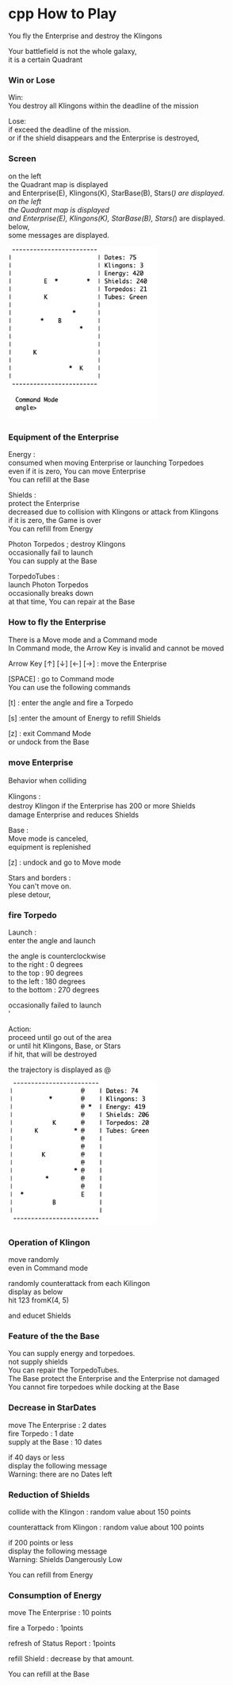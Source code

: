 cpp How to Play
===============

You fly the Enterprise and destroy the Klingons

Your battlefield is not the whole galaxy, <br/>
it is a certain Quadrant <br/>

### Win or Lose

Win: <br/>
You destroy all Klingons within the deadline of the mission <br/>

Lose: <br/>
if exceed the deadline of the mission. <br/>
or if the shield disappears and the Enterprise is destroyed, <br/>

### Screen

on the left <br/>
the Quadrant map is displayed <br/>
and Enterprise(E), Klingons(K), StarBase(B), Stars(*) are displayed.  <br/>
on the left <br/>
the Quadrant map is displayed <br/>
and Enterprise(E), Klingons(K), StarBase(B), Stars(*) are displayed.  <br/>
below, <br/>
some  messages are displayed. <br/>

<img src="https://raw.githubusercontent.com/ohwada/Star_Trek_Text_Game/master/cpp/doc/screenshot_cpp_cmd_torpedo.png" width="300" />  <br/>

###  Equipment of the Enterprise

Energy : <br/>
consumed when moving Enterprise or launching Torpedoes <br/>
even if it is zero, You can move Enterprise <br/>
You can refill at the Base <br/>

Shields : <br/>
protect the Enterprise <br/>
decreased due to collision with Klingons or attack from Klingons <br/>
if it is zero, the Game is over <br/>
You can refill from Energy <br/>

Photon Torpedos ;
destroy Klingons <br/>
occasionally fail to launch <br/>
You can supply at the Base <br/>

TorpedoTubes : <br/>
launch Photon Torpedos <br/>
 occasionally breaks down <br/>
at that time, You can repair at the Base <br/>

### How to fly the Enterprise

There is a Move mode and a Command mode <br/>
In Command mode, the Arrow Key is invalid and cannot be moved <br/>

Arrow Key  [↑] [↓] [←] [→] : move the Enterprise <br/>

[SPACE] : go to Command mode <br/>
    You can use the following commands  <br/>

[t] : enter the angle and fire a Torpedo <br/>

[s] :enter the amount of Energy to refill Shields <br/>

[z] : exit Command Mode  <br/>
    or undock from the Base <br/>

###  move Enterprise

Behavior when colliding　<br/>

Klingons : <br/>
destroy Klingon if the Enterprise has 200 or more Shields　<br/>
damage Enterprise and reduces Shields <br/>

Base : <br/>
Move mode is canceled, <br/>
equipment is replenished <br/>

[z] : undock and go to Move mode <br/>

Stars and borders : <br/>
You can't move on. <br/>
plese detour, <br/>

### fire Torpedo

 Launch : <br/>
enter the angle and launch <br/>

the angle is counterclockwise <br/>
 to the right : 0 degrees <br/>
 to the top : 90 degrees  <br/>
 to the left : 180 degrees <br/>
 to the bottom : 270 degrees  <br/>

occasionally failed to launch <br/>'

Action: <br/>
proceed until go out of the area <br/>
or until hit Klingons, Base, or Stars <br/>
if hit, that will be destroyed <br/>

the trajectory is displayed as @ <br/>

<img src="https://raw.githubusercontent.com/ohwada/Star_Trek_Text_Game/master/cpp/doc/screenshot_cpp_trajectory.png" width="300" />  <br/>

 ###  Operation of Klingon

move randomly <br/>
even in Command mode <br/>

randomly counterattack from each Kilingon <br/>
display as below <br/>
hit 123 fromK(4, 5) <br/>

and educet Shields <br/>

### Feature of the the Base

You can supply energy and torpedoes. <br/>
 not supply shields <br/>
You can repair the TorpedoTubes. <br/>
The Base protect the Enterprise  and the Enterprise not damaged  <br/>
 You cannot fire torpedoes while docking at the Base  <br/>

### Decrease in StarDates

 move The Enterprise : 2 dates  <br/>
fire Torpedo : 1 date  <br/>
supply at the Base : 10 dates  <br/>

if 40 days or less <br/>
display the following message <br/>
Warning: there are no Dates left <br/>

### Reduction of Shields 

collide with the Klingon : random value about 150 points <br/> 

counterattack from Klingon : random value about 100 points<br/>

if 200 points or less <br/>
display the following message <br/>
Warning: Shields Dangerously Low <br/>

You can refill from Energy <br/>

### Consumption of Energy

 move The Enterprise : 10 points <br/>

fire a Torpedo :  1points <br/>

 refresh of  Status Report :  1points <br/>

refill Shield : decrease by that amount. <br/>

You can refill at the Base <br/>

